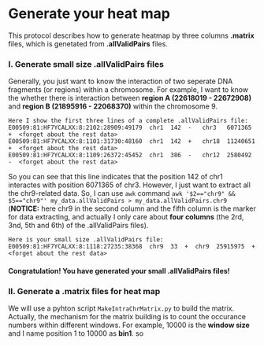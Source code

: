# Generate your heat map
This protocol describes how to generate heatmap by three columns **.matrix** files, which is genetated from **.allValidPairs** files.

### I. Generate small size .allValidPairs files
Generally, you just want to know the interaction of two seperate DNA fragments (or regions) within a chromosome. For example, I want to know the whether there is interaction between **region A (22618019 - 22672908)** and **region B (21895916 - 22068370)** within the chromosome 9.

    Here I show the first three lines of a complete .allValidPairs file:
    E00509:81:HF7YCALXX:8:2102:28909:49179  chr1  142  -   chr3   6071365  +  <forget about the rest data>
    E00509:81:HF7YCALXX:8:1101:31730:48160  chr1  142  +   chr18  11240651 +  <forget about the rest data>
    E00509:81:HF7YCALXX:8:1109:26372:45452  chr1  386  -   chr12  2580492  -  <forget about the rest data>
    
    
So you can see that this line indicates that the position 142 of chr1 interactes with position 6071365 of chr3. However, I just want to extract all the chr9-related data. So, I can use ```awk``` command ```awk '$2=="chr9" && $5=="chr9"' my_data.allValidPairs > my_data.allValidPairs.chr9``` (**NOTICE:** here chr9 in the second column and the fifth column is the marker for data extracting, and actually I only care about **four columns** (the 2rd, 3nd, 5th and 6th) of the .allValidPairs files).

    Here is your small size .allValidPairs file:
    E00509:81:HF7YCALXX:8:1118:27235:38368  chr9  33  +  chr9  25915975  + <forget about the rest data>
   
#### Congratulation! You have generated your small .allValidPairs files!

### II. Generate a .matrix files for heat map
We will use a pyhton script ```MakeIntraChrMatrix.py``` to build the matrix. Actually, the mechanism for the matrix building is to count the occurance numbers within different windows. For example, 10000 is the **window size** and I name position 1 to 10000 as **bin1**. so 
